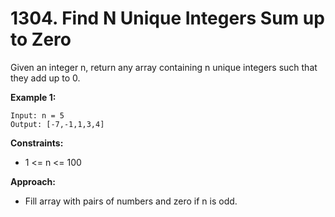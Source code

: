 # 1304. Find N Unique Integers Sum up to Zero

Given an integer n, return any array containing n unique integers such that they add up to 0.

**Example 1:**
```
Input: n = 5
Output: [-7,-1,1,3,4]
```

**Constraints:**
- 1 <= n <= 100

**Approach:**
- Fill array with pairs of numbers and zero if n is odd.